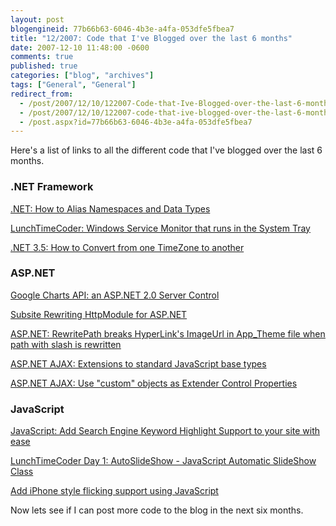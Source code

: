 ```yaml
---
layout: post
blogengineid: 77b66b63-6046-4b3e-a4fa-053dfe5fbea7
title: "12/2007: Code that I've Blogged over the last 6 months"
date: 2007-12-10 11:48:00 -0600
comments: true
published: true
categories: ["blog", "archives"]
tags: ["General", "General"]
redirect_from: 
  - /post/2007/12/10/122007-Code-that-Ive-Blogged-over-the-last-6-months
  - /post/2007/12/10/122007-code-that-ive-blogged-over-the-last-6-months
  - /post.aspx?id=77b66b63-6046-4b3e-a4fa-053dfe5fbea7
---
```

<!-- more -->
<P>Here's a list of links to all the different code that I've blogged over the last 6 months.</P>
<H3>.NET Framework</H3>
<P><A href="/Blog/Post.aspx?PostID=1426">.NET: How to Alias Namespaces and Data Types</A></P>
<P><A href="/Blog/Post.aspx?PostID=1393">LunchTimeCoder: Windows Service Monitor that runs in the System Tray</A> </P><A href="/Blog/Post.aspx?PostID=1379">.NET 3.5: How to Convert from one TimeZone to another</A> 
<H3>ASP.NET</H3>
<P><A href="/Blog/Post.aspx?PostID=1429">Google Charts API: an ASP.NET 2.0&nbsp;Server Control</A></P>
<P><A href="/Blog/Post.aspx?PostID=1419">Subsite Rewriting HttpModule for ASP.NET</A></P>
<P><U><FONT color=#0066cc><A href="/Blog/Post.aspx?PostID=1416">ASP.NET: RewritePath breaks HyperLink's ImageUrl in App_Theme file when path with slash is rewritten</A></FONT></U></P>
<P><A href="/Blog/Post.aspx?PostID=1396">ASP.NET AJAX: Extensions to standard JavaScript base types</A> </P>
<P><A href="/Blog/Post.aspx?PostID=1377">ASP.NET AJAX: Use "custom" objects as Extender Control Properties</A></P>
<H3>JavaScript</H3>
<P><A href="/Blog/Post.aspx?PostID=1401">JavaScript: Add Search Engine Keyword Highlight Support to your site with ease</A></P>
<P><A href="/Blog/Post.aspx?PostID=1384">LunchTimeCoder Day 1: AutoSlideShow - JavaScript Automatic SlideShow Class</A></P>
<P><A href="/Blog/Post.aspx?PostID=1380">Add iPhone style flicking support using JavaScript</A> </P>
<P>Now lets see if I can post more code to the blog in the next six months.</P>
